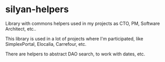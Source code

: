 silyan-helpers
==============

Library with commons helpers used in my projects as CTO, PM, Software Architect, etc..

This library is used in a lot of projects where I'm participated, like SimplexPortal, Elocalia, Carrefour, etc.

There are helpers to abstract DAO search, to work with dates, etc.
